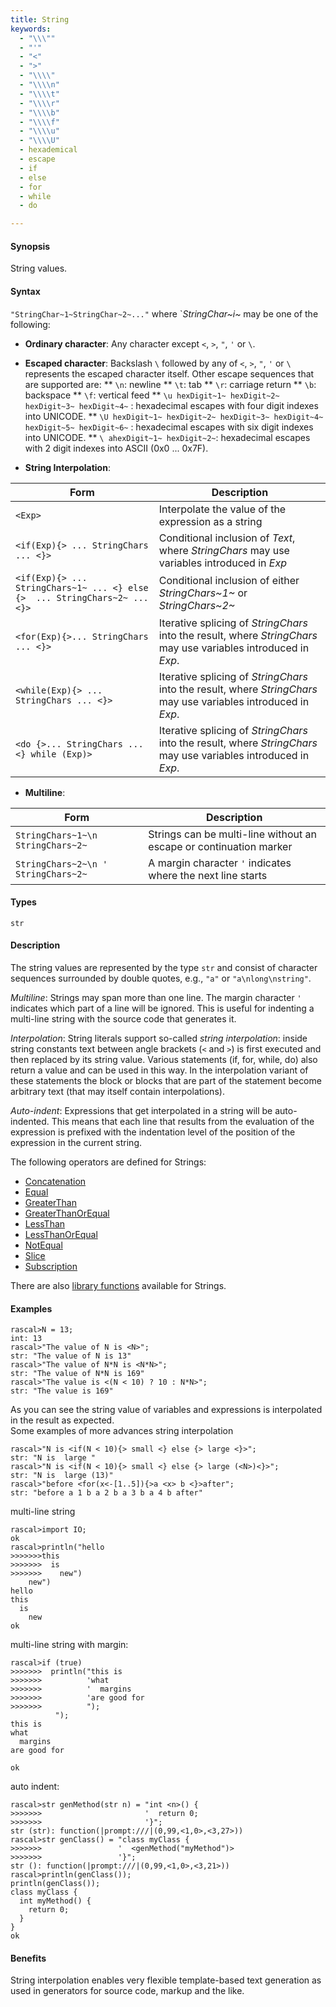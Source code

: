 ```yaml
---
title: String
keywords:
  - "\\\""
  - "'"
  - "<"
  - ">"
  - "\\\\"
  - "\\\\n"
  - "\\\\t"
  - "\\\\r"
  - "\\\\b"
  - "\\\\f"
  - "\\\\u"
  - "\\\\U"
  - hexademical
  - escape
  - if
  - else
  - for
  - while
  - do

---
```


#### Synopsis

String values.

#### Syntax

`"StringChar~1~StringChar~2~..."`
where `_StringChar~i~_ may be one of the following:

*  __Ordinary character__: Any character except `<`, `>`, `"`, `'` or `\`.
*  __Escaped character__: Backslash `\` followed by any of  `<`, `>`, `"`, `'` or `\` represents the escaped character itself.
  Other escape sequences that are supported are:
**  `\n`: newline
**  `\t`: tab
**  `\r`: carriage return
**  `\b`: backspace
**  `\f`: vertical feed
**  `\u hexDigit~1~ hexDigit~2~ hexDigit~3~ hexDigit~4~` : hexadecimal escapes with four digit indexes into UNICODE.
**  `\U hexDigit~1~ hexDigit~2~ hexDigit~3~ hexDigit~4~ hexDigit~5~ hexDigit~6~` : hexadecimal escapes with six digit indexes into UNICODE.
**  `\ ahexDigit~1~ hexDigit~2~`:  hexadecimal escapes with 2 digit indexes into ASCII (0x0 ... 0x7F).


*  __String Interpolation__: 

| Form      | Description |
| --- | --- |
| `<Exp>` | Interpolate the value of the expression as a string |
| `<if(Exp){> ... StringChars ... <}>` | Conditional inclusion of _Text_, where _StringChars_ may use variables introduced in _Exp_ |
| `<if(Exp){> ... StringChars~1~ ... <} else {>  ... StringChars~2~ ... <}>` | Conditional inclusion of either _StringChars~1~_ or _StringChars~2~_ |
| `<for(Exp){>... StringChars ... <}>` | Iterative splicing of _StringChars_ into the result, where _StringChars_ may use variables introduced in _Exp_. |
| `<while(Exp){> ... StringChars ... <}>` | Iterative splicing of _StringChars_ into the result, where _StringChars_ may use variables introduced in _Exp_. |
| `<do {>... StringChars ... <} while (Exp)>` | Iterative splicing of _StringChars_ into the result, where _StringChars_ may use variables introduced in _Exp_. |


*  __Multiline__:

| Form | Description  |
| --- | --- |
| `StringChars~1~\n StringChars~2~ `   | Strings can be multi-line without an escape or continuation marker  |
| `StringChars~2~\n '  StringChars~2~` | A margin character `'` indicates where the next line starts  |



#### Types

`str`

#### Description

The string values are represented by the type `str` and consist of character 
sequences surrounded by double quotes, e.g., `"a"` or `"a\nlong\nstring"`.

_Multiline_: Strings may span more than one line. The margin character `'` indicates which part of a line will be ignored. This is useful for indenting a multi-line string with the source code that generates it.

_Interpolation_:  String literals support so-called _string interpolation_: 
inside string constants text between angle brackets (`<` and `>`) is first executed and then replaced by
 its string value.
Various statements (if, for, while, do) also return a value and can be used in this way.
In the interpolation variant of these statements the block or blocks that are part of the statement become arbitrary text 
(that may itself contain interpolations). 

_Auto-indent_: Expressions that get interpolated in a string will be auto-indented. This means that each line that results from the evaluation of the expression is prefixed with the indentation level of the position of the expression in the current string.

The following operators are defined for Strings:
* [Concatenation](../../../../Rascal/Expressions/Values/String/Concatenation/index.md)
* [Equal](../../../../Rascal/Expressions/Values/String/Equal/index.md)
* [GreaterThan](../../../../Rascal/Expressions/Values/String/GreaterThan/index.md)
* [GreaterThanOrEqual](../../../../Rascal/Expressions/Values/String/GreaterThanOrEqual/index.md)
* [LessThan](../../../../Rascal/Expressions/Values/String/LessThan/index.md)
* [LessThanOrEqual](../../../../Rascal/Expressions/Values/String/LessThanOrEqual/index.md)
* [NotEqual](../../../../Rascal/Expressions/Values/String/NotEqual/index.md)
* [Slice](../../../../Rascal/Expressions/Values/String/Slice/index.md)
* [Subscription](../../../../Rascal/Expressions/Values/String/Subscription/index.md)

There are also [library functions](../../../../Library/String.md) available for Strings.

#### Examples


```rascal-shell 
rascal>N = 13;
int: 13
rascal>"The value of N is <N>";
str: "The value of N is 13"
rascal>"The value of N*N is <N*N>";
str: "The value of N*N is 169"
rascal>"The value is <(N < 10) ? 10 : N*N>";
str: "The value is 169"
```
As you can see the string value of variables and expressions is interpolated in the result as expected. 
<br />
Some examples of more advances string interpolation 

```rascal-shell ,continue
rascal>"N is <if(N < 10){> small <} else {> large <}>";
str: "N is  large "
rascal>"N is <if(N < 10){> small <} else {> large (<N>)<}>";
str: "N is  large (13)"
rascal>"before <for(x<-[1..5]){>a <x> b <}>after";
str: "before a 1 b a 2 b a 3 b a 4 b after"
```
multi-line string

```rascal-shell ,continue
rascal>import IO;
ok
rascal>println("hello
>>>>>>>this
>>>>>>>  is
>>>>>>>    new")
    new")
hello
this
  is
    new
ok
```
multi-line string with margin:

```rascal-shell ,continue
rascal>if (true)
>>>>>>>  println("this is
>>>>>>>          'what
>>>>>>>          '  margins
>>>>>>>          'are good for
>>>>>>>          ");
          ");
this is
what
  margins
are good for
          
ok
```
auto indent:

```rascal-shell ,continue
rascal>str genMethod(str n) = "int <n>() {
>>>>>>>                       '  return 0;
>>>>>>>                       '}";
str (str): function(|prompt:///|(0,99,<1,0>,<3,27>))
rascal>str genClass() = "class myClass {
>>>>>>>                 '  <genMethod("myMethod")>
>>>>>>>                 '}";
str (): function(|prompt:///|(0,99,<1,0>,<3,21>))
rascal>println(genClass());
println(genClass());
class myClass {
  int myMethod() {
    return 0;
  }
}
ok
```


#### Benefits

String interpolation enables very flexible template-based text generation as used in generators for
source code, markup and the like.


